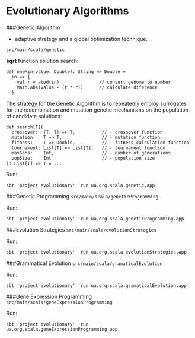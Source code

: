 Evolutionary Algorithms
=================================

###Genetic Algorithm
+ adaptive strategy and a global optimization technique.

`src/main/scala/genetic`

**sqrt** function solution search:

    def oneMin(value: Double): String => Double =
      in => {
        val r = atod(in)               // convert genome to number
        Math.abs(value - (r * r))      // calculate diference
      }

The strategy for the Genetic Algorithm is to repeatedly employ surrogates for the recombination and mutation genetic mechanisms on the population of candidate solutions:

    def search[T](
      crossover:  (T, T) => T,          // - crossover function
      mutation:   T => T,               // - mutation function
      fitness:    T => Double,          // - fitness calculation function
      tournament: List[T] => List[T],   // - tournament function
      maxGens:    Int,                  // - namber of generations
      popSize:    Int                   // - population size
    ): List[T] => T = ...

Run:

`sbt 'project evolutionary' 'run ua.org.scala.genetic.app'`

###Genetic Programming
`src/main/scala/geneticProgramming`


Run:

`sbt 'project evolutionary' 'run ua.org.scala.geneticProgramming.app`

###Evolution Strategies
`src/main/scala/evolutionStrategies`

Run:

`sbt 'project evolutionary' 'run ua.org.scala.evolutionStrategies.app`

###Grammatical Evolution
`src/main/scala/gramaticalEvolution`

Run:

`sbt 'project evolutionary' 'run ua.org.scala.gramaticalEvolution.app`


###Gene Expression Programming
`src/main/scala/geneExpressionProgramming`

Run:

`sbt 'project evolutionary' 'run ua.org.scala.geneExpressionProgramming.app`
